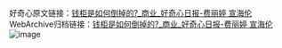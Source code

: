 好奇心原文链接：[钱柜是如何倒掉的?_商业_好奇心日报-费丽婷 宣海伦](https://www.qdaily.com/articles/5915.html)
WebArchive归档链接：[钱柜是如何倒掉的?_商业_好奇心日报-费丽婷 宣海伦](http://web.archive.org/web/20190623165650/https://www.qdaily.com/articles/5915.html)
![image](http://ww3.sinaimg.cn/large/007d5XDply1g3whczpr13j30u05ec1ky)
